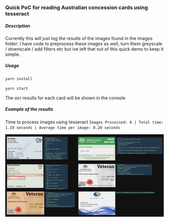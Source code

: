 ### Quick PoC for reading Australian concession cards using tesseract

##### Description

Currently this will just log the results of the images found in the images folder.
I have code to preprocess these images as well, turn them greyscale / downscale / add filters etc but ive left that out of this quick demo to keep it simple.

##### Usage

`yarn install`

`yarn start`

The ocr results for each card will be shown in the console

##### Example of the results

Time to process images using tesseract
`Images Processed: 6 | Total time: 1.19 seconds | Average time per image: 0.20 seconds`

![example results](readme-example-results-image.png)

